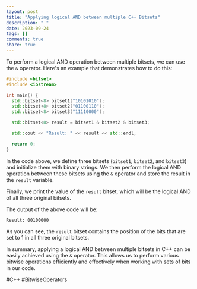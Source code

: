 ```yaml
---
layout: post
title: "Applying logical AND between multiple C++ Bitsets"
description: " "
date: 2023-09-24
tags: []
comments: true
share: true
---
```


To perform a logical AND operation between multiple bitsets, we can use the `&` operator. Here's an example that demonstrates how to do this:

```cpp
#include <bitset>
#include <iostream>

int main() {
  std::bitset<8> bitset1("10101010");
  std::bitset<8> bitset2("01100110");
  std::bitset<8> bitset3("11110000");

  std::bitset<8> result = bitset1 & bitset2 & bitset3;

  std::cout << "Result: " << result << std::endl;

  return 0;
}
```

In the code above, we define three bitsets (`bitset1`, `bitset2`, and `bitset3`) and initialize them with binary strings. We then perform the logical AND operation between these bitsets using the `&` operator and store the result in the `result` variable.

Finally, we print the value of the `result` bitset, which will be the logical AND of all three original bitsets.

The output of the above code will be:

```
Result: 00100000
```

As you can see, the `result` bitset contains the position of the bits that are set to 1 in all three original bitsets.

In summary, applying a logical AND between multiple bitsets in C++ can be easily achieved using the `&` operator. This allows us to perform various bitwise operations efficiently and effectively when working with sets of bits in our code.

#C++ #BitwiseOperators